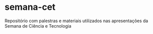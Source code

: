 semana-cet
==========

Repositório com palestras e materiais utilizados nas apresentações da Semana de Ciência e Tecnologia
